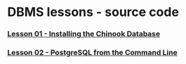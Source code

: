 # DBMS lessons - source code

### [Lesson 01 - Installing the Chinook Database](https://github.com/Code-Institute-Solutions/postgresql-and-python/tree/main/01_installing_the_chinook_database)

### [Lesson 02 - PostgreSQL from the Command Line](https://github.com/Code-Institute-Solutions/postgresql-and-python/tree/main/02_postgresql_from_the_command_line)


